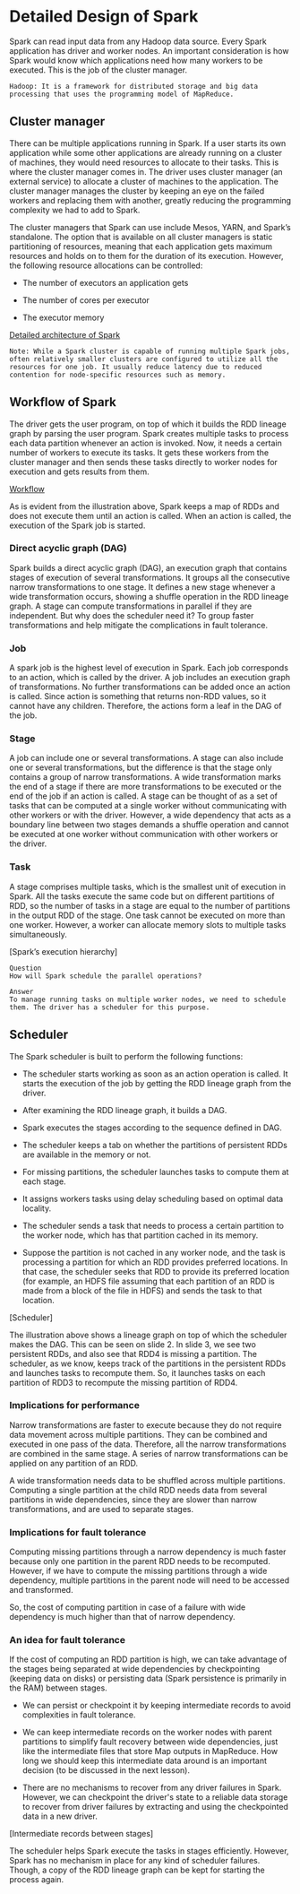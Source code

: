 # Detailed Design of Spark
Spark can read input data from any Hadoop data source. Every Spark application has driver and worker nodes. An important consideration is how Spark would know which applications need how many workers to be executed. This is the job of the cluster manager.
```
Hadoop: It is a framework for distributed storage and big data processing that uses the programming model of MapReduce.
```

## Cluster manager
There can be multiple applications running in Spark. If a user starts its own application while some other applications are already running on a cluster of machines, they would need resources to allocate to their tasks. This is where the cluster manager comes in. The driver uses cluster manager (an external service) to allocate a cluster of machines to the application. The cluster manager manages the cluster by keeping an eye on the failed workers and replacing them with another, greatly reducing the programming complexity we had to add to Spark.

The cluster managers that Spark can use include Mesos, YARN, and Spark’s standalone. The option that is available on all cluster managers is static partitioning of resources, meaning that each application gets maximum resources and holds on to them for the duration of its execution. However, the following resource allocations can be controlled:

- The number of executors an application gets

- The number of cores per executor

- The executor memory

[Detailed architecture of Spark](./1.png)
```
Note: While a Spark cluster is capable of running multiple Spark jobs, often relatively smaller clusters are configured to utilize all the resources for one job. It usually reduce latency due to reduced contention for node-specific resources such as memory.
```
## Workflow of Spark
The driver gets the user program, on top of which it builds the RDD lineage graph by parsing the user program. Spark creates multiple tasks to process each data partition whenever an action is invoked. Now, it needs a certain number of workers to execute its tasks. It gets these workers from the cluster manager and then sends these tasks directly to worker nodes for execution and gets results from them.

[Workflow](./2.png)

As is evident from the illustration above, Spark keeps a map of RDDs and does not execute them until an action is called. When an action is called, the execution of the Spark job is started.

### Direct acyclic graph (DAG)
Spark builds a direct acyclic graph (DAG), an execution graph that contains stages of execution of several transformations. It groups all the consecutive narrow transformations to one stage. It defines a new stage whenever a wide transformation occurs, showing a shuffle operation in the RDD lineage graph. A stage can compute transformations in parallel if they are independent. But why does the scheduler need it? To group faster transformations and help mitigate the complications in fault tolerance.

### Job
A spark job is the highest level of execution in Spark. Each job corresponds to an action, which is called by the driver. A job includes an execution graph of transformations. No further transformations can be added once an action is called. Since action is something that returns non-RDD values, so it cannot have any children. Therefore, the actions form a leaf in the DAG of the job.

### Stage
A job can include one or several transformations. A stage can also include one or several transformations, but the difference is that the stage only contains a group of narrow transformations. A wide transformation marks the end of a stage if there are more transformations to be executed or the end of the job if an action is called. A stage can be thought of as a set of tasks that can be computed at a single worker without communicating with other workers or with the driver. However, a wide dependency that acts as a boundary line between two stages demands a shuffle operation and cannot be executed at one worker without communication with other workers or the driver.

### Task
A stage comprises multiple tasks, which is the smallest unit of execution in Spark. All the tasks execute the same code but on different partitions of RDD, so the number of tasks in a stage are equal to the number of partitions in the output RDD of the stage. One task cannot be executed on more than one worker. However, a worker can allocate memory slots to multiple tasks simultaneously.

[Spark’s execution hierarchy]

```
Question
How will Spark schedule the parallel operations?

Answer
To manage running tasks on multiple worker nodes, we need to schedule them. The driver has a scheduler for this purpose.
```

## Scheduler
The Spark scheduler is built to perform the following functions:

- The scheduler starts working as soon as an action operation is called. It starts the execution of the job by getting the RDD lineage graph from the driver.

- After examining the RDD lineage graph, it builds a DAG.

- Spark executes the stages according to the sequence defined in DAG.

- The scheduler keeps a tab on whether the partitions of persistent RDDs are available in the memory or not.

- For missing partitions, the scheduler launches tasks to compute them at each stage.

- It assigns workers tasks using delay scheduling based on optimal data locality.

- The scheduler sends a task that needs to process a certain partition to the worker node, which has that partition cached in its memory.

- Suppose the partition is not cached in any worker node, and the task is processing a partition for which an RDD provides preferred locations. In that case, the scheduler seeks that RDD to provide its preferred location (for example, an HDFS file assuming that each partition of an RDD is made from a block of the file in HDFS) and sends the task to that location.

[Scheduler]

The illustration above shows a lineage graph on top of which the scheduler makes the DAG. This can be seen on slide 2. In slide 3, we see two persistent RDDs, and also see that RDD4 is missing a partition. The scheduler, as we know, keeps track of the partitions in the persistent RDDs and launches tasks to recompute them. So, it launches tasks on each partition of RDD3 to recompute the missing partition of RDD4.


### Implications for performance
Narrow transformations are faster to execute because they do not require data movement across multiple partitions. They can be combined and executed in one pass of the data. Therefore, all the narrow transformations are combined in the same stage. A series of narrow transformations can be applied on any partition of an RDD.

A wide transformation needs data to be shuffled across multiple partitions. Computing a single partition at the child RDD needs data from several partitions in wide dependencies, since they are slower than narrow transformations, and are used to separate stages.


### Implications for fault tolerance
Computing missing partitions through a narrow dependency is much faster because only one partition in the parent RDD needs to be recomputed. However, if we have to compute the missing partitions through a wide dependency, multiple partitions in the parent node will need to be accessed and transformed.

So, the cost of computing partition in case of a failure with wide dependency is much higher than that of narrow dependency.

### An idea for fault tolerance
If the cost of computing an RDD partition is high, we can take advantage of the stages being separated at wide dependencies by checkpointing (keeping data on disks) or persisting data (Spark persistence is primarily in the RAM) between stages.

- We can persist or checkpoint it by keeping intermediate records to avoid complexities in fault tolerance.

- We can keep intermediate records on the worker nodes with parent partitions to simplify fault recovery between wide dependencies, just like the intermediate files that store Map outputs in MapReduce. How long we should keep this intermediate data around is an important decision (to be discussed in the next lesson).

- There are no mechanisms to recover from any driver failures in Spark. However, we can checkpoint the driver's state to a reliable data storage to recover from driver failures by extracting and using the checkpointed data in a new driver.

[Intermediate records between stages]

The scheduler helps Spark execute the tasks in stages efficiently. However, Spark has no mechanism in place for any kind of scheduler failures. Though, a copy of the RDD lineage graph can be kept for starting the process again.
